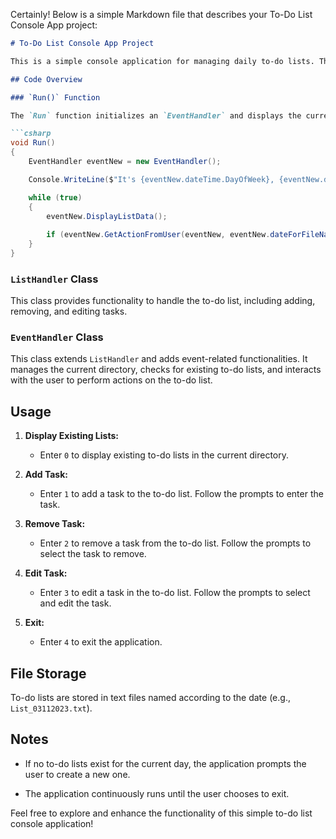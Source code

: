 Certainly! Below is a simple Markdown file that describes your To-Do List Console App project:

```markdown
# To-Do List Console App Project

This is a simple console application for managing daily to-do lists. The application allows users to add, remove, and edit tasks for a specific day.

## Code Overview

### `Run()` Function

The `Run` function initializes an `EventHandler` and displays the current date. It then enters a loop where the user can interact with the to-do list by adding, removing, or editing tasks.

```csharp
void Run()
{
    EventHandler eventNew = new EventHandler();

    Console.WriteLine($"It's {eventNew.dateTime.DayOfWeek}, {eventNew.dateTime.ToString("m")}");

    while (true)
    {
        eventNew.DisplayListData();
        
        if (eventNew.GetActionFromUser(eventNew, eventNew.dateForFileName)) break;
    }
}
```

### `ListHandler` Class

This class provides functionality to handle the to-do list, including adding, removing, and editing tasks.

### `EventHandler` Class

This class extends `ListHandler` and adds event-related functionalities. It manages the current directory, checks for existing to-do lists, and interacts with the user to perform actions on the to-do list.

## Usage

1. **Display Existing Lists:**
   - Enter `0` to display existing to-do lists in the current directory.

2. **Add Task:**
   - Enter `1` to add a task to the to-do list. Follow the prompts to enter the task.

3. **Remove Task:**
   - Enter `2` to remove a task from the to-do list. Follow the prompts to select the task to remove.

4. **Edit Task:**
   - Enter `3` to edit a task in the to-do list. Follow the prompts to select and edit the task.

5. **Exit:**
   - Enter `4` to exit the application.

## File Storage

To-do lists are stored in text files named according to the date (e.g., `List_03112023.txt`).

## Notes

- If no to-do lists exist for the current day, the application prompts the user to create a new one.

- The application continuously runs until the user chooses to exit.

Feel free to explore and enhance the functionality of this simple to-do list console application!
```

